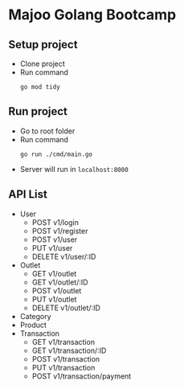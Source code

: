 # Majoo Golang Bootcamp

## Setup project
 - Clone project
 - Run command
    ```
    go mod tidy
    ```

## Run project

 - Go to root folder
 - Run command
    ```
    go run ./cmd/main.go
    ```
- Server will run in `localhost:8000`

## API List
 - User
    - POST v1/login
    - POST v1/register
    - POST v1/user
    - PUT v1/user
    - DELETE v1/user/:ID
 - Outlet
    - GET v1/outlet
    - GET v1/outlet/:ID
    - POST v1/outlet
    - PUT v1/outlet
    - DELETE v1/outlet/:ID
 - Category
 - Product
 - Transaction
    - GET v1/transaction
    - GET v1/transaction/:ID
    - POST v1/transaction
    - PUT v1/transaction
    - POST v1/transaction/payment

